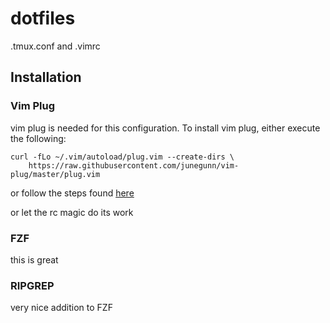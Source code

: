 # dotfiles
.tmux.conf and .vimrc

## Installation

### Vim Plug
vim plug is needed for this configuration. To install vim plug, either execute the following:
```
curl -fLo ~/.vim/autoload/plug.vim --create-dirs \
    https://raw.githubusercontent.com/junegunn/vim-plug/master/plug.vim
```

or follow the steps found [here](https://github.com/junegunn/vim-plug)

or let the rc magic do its work

### FZF
this is great

### RIPGREP
very nice addition to FZF
